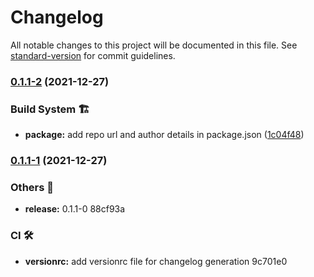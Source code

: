 # Changelog

All notable changes to this project will be documented in this file. See [standard-version](https://github.com/conventional-changelog/standard-version) for commit guidelines.

### [0.1.1-2](https://github.com/zyndex-drive/dashboard/compare/v0.1.1-1...v0.1.1-2) (2021-12-27)


### Build System 🏗

* **package:** add repo url and author details in package.json ([1c04f48](https://github.com/zyndex-drive/dashboard/commit/1c04f4866cfa3607bfe751271b613cb8403a7770))

### [0.1.1-1](///compare/v0.1.1-0...v0.1.1-1) (2021-12-27)

### Others 🔧

- **release:** 0.1.1-0 88cf93a

### CI 🛠

- **versionrc:** add versionrc file for changelog generation 9c701e0
